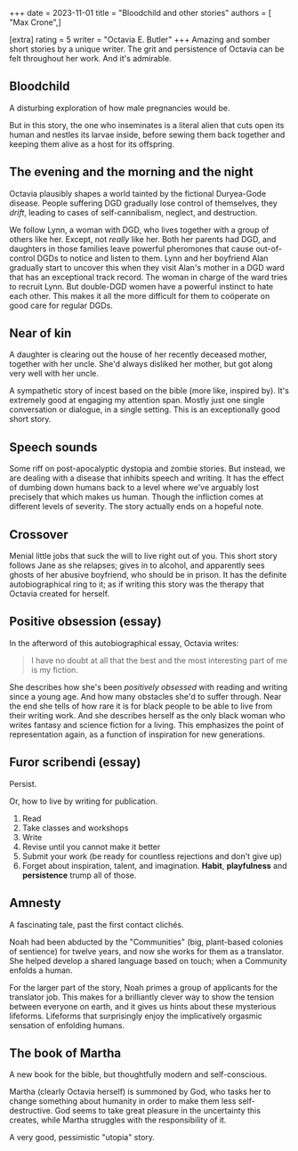 +++
date = 2023-11-01
title = "Bloodchild and other stories"
authors = [ "Max Crone",]

[extra]
rating = 5
writer = "Octavia E. Butler"
+++
Amazing and somber short stories by a unique writer.
The grit and persistence of Octavia can be felt throughout her work.
And it's admirable.
<!-- more -->
## Bloodchild
A disturbing exploration of how male pregnancies would be.

But in this story, the one who inseminates is a literal alien that cuts open its human and nestles its larvae inside, before sewing them back together and keeping them alive as a host for its offspring.

## The evening and the morning and the night
Octavia plausibly shapes a world tainted by the fictional Duryea-Gode disease.
People suffering DGD gradually lose control of themselves, they *drift*, leading to cases of self-cannibalism, neglect, and destruction.

We follow Lynn, a woman with DGD, who lives together with a group of others like her.
Except, not *really* like her.
Both her parents had DGD, and daughters in those families leave powerful pheromones that cause out-of-control DGDs to notice and listen to them.
Lynn and her boyfriend Alan gradually start to uncover this when they visit Alan's mother in a DGD ward that has an exceptional track record.
The woman in charge of the ward tries to recruit Lynn.
But double-DGD women have a powerful instinct to hate each other.
This makes it all the more difficult for them to coöperate on good care for regular DGDs.

## Near of kin
A daughter is clearing out the house of her recently deceased mother, together with her uncle.
She'd always disliked her mother, but got along very well with her uncle.

A sympathetic story of incest based on the bible (more like, inspired by).
It's extremely good at engaging my attention span.
Mostly just one single conversation or dialogue, in a single setting.
This is an exceptionally good short story.

## Speech sounds
Some riff on post-apocalyptic dystopia and zombie stories.
But instead, we are dealing with a disease that inhibits speech and writing.
It has the effect of dumbing down humans back to a level where we've arguably lost precisely that which makes us human.
Though the infliction comes at different levels of severity.
The story actually ends on a hopeful note.

## Crossover
Menial little jobs that suck the will to live right out of you.
This short story follows Jane as she relapses; gives in to alcohol, and apparently sees ghosts of her abusive boyfriend, who should be in prison.
It has the definite autobiographical ring to it; as if writing this story was the therapy that Octavia created for herself.

## Positive obsession (essay)
In the afterword of this autobiographical essay, Octavia writes:

> I have no doubt at all that the best and the most interesting part of me is my fiction.

She describes how she's been *positively obsessed* with reading and writing since a young age.
And how many obstacles she'd to suffer through.
Near the end she tells of how rare it is for black people to be able to live from their writing work.
And she describes herself as the only black woman who writes fantasy and science fiction for a living.
This emphasizes the point of representation again, as a function of inspiration for new generations.

## Furor scribendi (essay)
Persist.

Or, how to live by writing for publication.

1. Read
2. Take classes and workshops
3. Write
4. Revise until you cannot make it better
5. Submit your work (be ready for countless rejections and don't give up)
6. Forget about inspiration, talent, and imagination. **Habit**, **playfulness** and **persistence** trump all of those.

## Amnesty
A fascinating tale, past the first contact clichés.

Noah had been abducted by the "Communities" (big, plant-based colonies of sentience) for twelve years, and now she works for them as a translator.
She helped develop a shared language based on touch; when a Community enfolds a human.

For the larger part of the story, Noah primes a group of applicants for the translator job.
This makes for a brilliantly clever way to show the tension between everyone on earth, and it gives us hints about these mysterious lifeforms.
Lifeforms that surprisingly enjoy the implicatively orgasmic sensation of enfolding humans.

## The book of Martha
A new book for the bible, but thoughtfully modern and self-conscious.

Martha (clearly Octavia herself) is summoned by God, who tasks her to change something about humanity in order to make them less self-destructive.
God seems to take great pleasure in the uncertainty this creates, while Martha struggles with the responsibility of it.

A very good, pessimistic "utopia" story.
